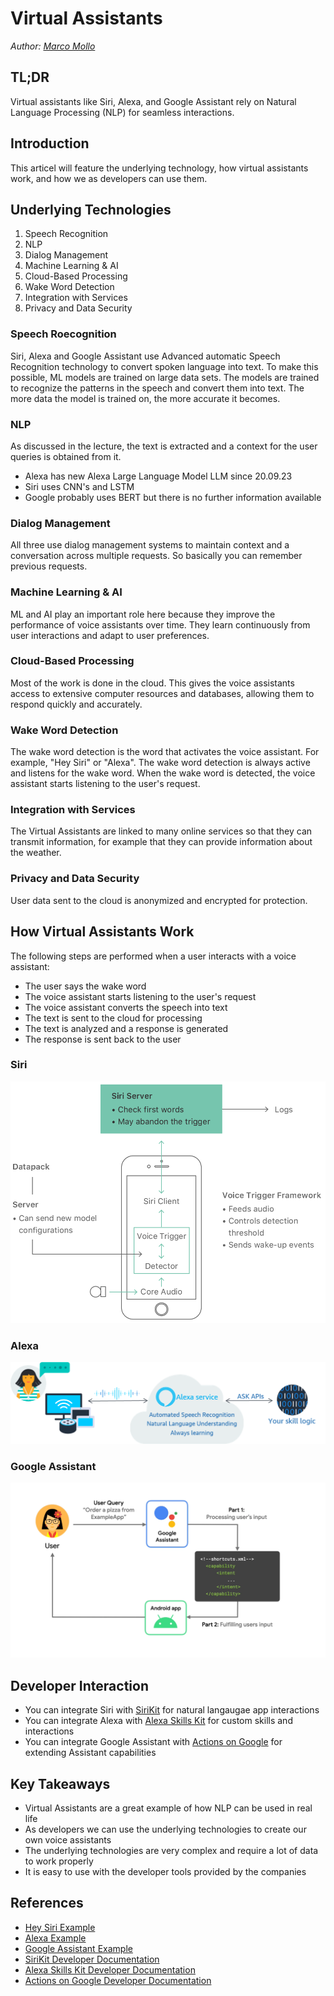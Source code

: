 # Virtual Assistants


_Author: [Marco Mollo](mailto:ma161mol@htwg-konstanz.de)_

## TL;DR

Virtual assistants like Siri, Alexa, and Google Assistant rely on Natural Language Processing (NLP) for seamless interactions.

## Introduction

This articel will feature the underlying technology, how virtual assistants work, and how we as developers can use them.

## Underlying Technologies

1. Speech Recognition
2. NLP
3. Dialog Management
4. Machine Learning & AI
5. Cloud-Based Processing
6. Wake Word Detection
7. Integration with Services
8. Privacy and Data Security

### Speech Roecognition

Siri, Alexa and Google Assistant use Advanced automatic Speech Recognition technology to convert spoken language into text. To make this possible, ML models are trained on large data sets. The models are trained to recognize the patterns in the speech and convert them into text. The more data the model is trained on, the more accurate it becomes.

### NLP

As discussed in the lecture, the text is extracted and a context for the user queries is obtained from it.

- Alexa has new Alexa Large Language Model LLM since 20.09.23
- Siri uses CNN's and LSTM
- Google probably uses BERT but there is no further information available

### Dialog Management

All three use dialog management systems to maintain context and a conversation across multiple requests. So basically you can remember previous requests.

### Machine Learning & AI

ML and AI play an important role here because they improve the performance of voice assistants over time. They learn continuously from user interactions and adapt to user preferences.

### Cloud-Based Processing

Most of the work is done in the cloud. This gives the voice assistants access to extensive computer resources and databases, allowing them to respond quickly and accurately.

### Wake Word Detection

The wake word detection is the word that activates the voice assistant. For example, "Hey Siri" or "Alexa". The wake word detection is always active and listens for the wake word. When the wake word is detected, the voice assistant starts listening to the user's request.

### Integration with Services

The Virtual Assistants are linked to many online services so that they can transmit information, for example that they can provide information about the weather.

### Privacy and Data Security

User data sent to the cloud is anonymized and encrypted for protection.

## How Virtual Assistants Work

The following steps are performed when a user interacts with a voice assistant:

- The user says the wake word
- The voice assistant starts listening to the user's request
- The voice assistant converts the speech into text
- The text is sent to the cloud for processing
- The text is analyzed and a response is generated
- The response is sent back to the user

### Siri

![Hey Siri](../images/Hey_Siri.png "Siri")

### Alexa

![Alexa](../images/Alexa.png "Alexa")

### Google Assistant

![Google Assistant](../images/GoogleAssistant.png "Google Assistant")

## Developer Interaction

- You can integrate Siri with [SiriKit](https://developer.apple.com/documentation/sirikit/) for natural langaugae app interactions
- You can integrate Alexa with [Alexa Skills Kit](https://developer.amazon.com/en-US/alexa/alexa-skills-kit) for custom skills and interactions
- You can integrate Google Assistant with [Actions on Google](https://developers.google.com/assistant/console?hl=de) for extending Assistant capabilities

## Key Takeaways

- Virtual Assistants are a great example of how NLP can be used in real life
- As developers we can use the underlying technologies to create our own voice assistants
- The underlying technologies are very complex and require a lot of data to work properly
- It is easy to use with the developer tools provided by the companies

## References

- [Hey Siri Example](https://machinelearning.apple.com/research/hey-siri)
- [Alexa Example](https://developer.amazon.com/en-US/docs/alexa/ask-overviews/what-is-the-alexa-skills-kit.html)
- [Google Assistant Example](https://developer.android.com/guide/app-actions/overview)
- [SiriKit Developer Documentation](https://developer.apple.com/documentation/sirikit/)
- [Alexa Skills Kit Developer Documentation](https://developer.amazon.com/en-US/docs/alexa/ask-overviews/what-is-the-alexa-skills-kit.html)
- [Actions on Google Developer Documentation](https://developers.google.com/assistant/console?hl=de)
